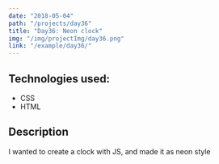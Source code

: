 ```yaml
---
date: "2018-05-04"
path: "/projects/day36"
title: "Day36: Neon clock"
img: "/img/projectImg/day36.png"
link: "/example/day36/"
---
```


## Technologies used:

- CSS
- HTML

## Description

I wanted to create a clock with JS, and made it as neon style
